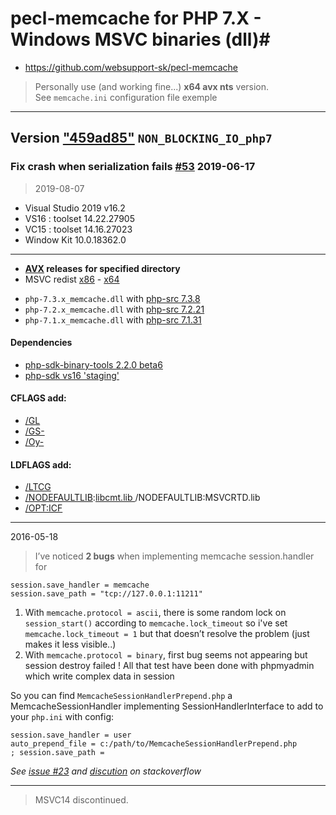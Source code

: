 # pecl-memcache for PHP 7.X - Windows MSVC binaries (dll)#
- https://github.com/websupport-sk/pecl-memcache
> Personally use (and working fine...) **x64 avx nts** version.  
> See ```memcache.ini``` configuration file exemple

----
## Version ["459ad85"](https://github.com/websupport-sk/pecl-memcache/commit/459ad858a5b5c55bd7346afa27793ffcad58562c) `NON_BLOCKING_IO_php7`  
### Fix crash when serialization fails [#53](https://github.com/websupport-sk/pecl-memcache/pull/53) 2019-06-17  
> 
> 2019-08-07
- Visual Studio 2019 v16.2
- VS16 : toolset 14.22.27905
- VC15 : toolset 14.16.27023
- Window Kit 10.0.18362.0  
----
- **[AVX](https://msdn.microsoft.com/fr-fr/library/jj620901.aspx) releases** __for specified directory__
- MSVC redist [x86](https://aka.ms/vs/16/release/vc_redist.x86.exe) - [x64](https://aka.ms/vs/16/release/vc_redist.x64.exe) 
>
- `php-7.3.x_memcache.dll` with [php-src 7.3.8](https://github.com/php/php-src/tree/php-7.3.8)  
- `php-7.2.x_memcache.dll` with [php-src 7.2.21](https://github.com/php/php-src/tree/php-7.2.21)  
- `php-7.1.x_memcache.dll` with [php-src 7.1.31](https://github.com/php/php-src/tree/php-7.1.31)  

#### Dependencies

- [php-sdk-binary-tools 2.2.0 beta6](https://github.com/Microsoft/php-sdk-binary-tools/tree/php-sdk-2.2.0beta6)
- [php-sdk vs16 'staging'](https://windows.php.net/downloads/php-sdk/deps/series/)

#### CFLAGS add:

- [/GL](https://msdn.microsoft.com/en-us/library/0zza0de8.aspx)
- [/GS-](https://msdn.microsoft.com/en-us/library/8dbf701c.aspx)
- [/Oy-](https://msdn.microsoft.com/en-us/library/2kxx5t2c.aspx)

#### LDFLAGS add:

- [/LTCG ](https://msdn.microsoft.com/en-us/library/xbf3tbeh.aspx)
- [/NODEFAULTLIB](https://msdn.microsoft.com/en-us/library/3tz4da4a.aspx):[libcmt.lib ](https://msdn.microsoft.com/en-us/library/abx4dbyh.aspx) /NODEFAULTLIB:MSVCRTD.lib
- [/OPT:ICF](https://msdn.microsoft.com/en-us/library/bxwfs976.aspx)

----
2016-05-18
> I’ve noticed __2 bugs__ when implementing memcache session.handler for 
```
session.save_handler = memcache
session.save_path = "tcp://127.0.0.1:11211"
```
1. With ```memcache.protocol = ascii```, there is some random lock on ```session_start()``` according to ```memcache.lock_timeout```
so i've set ```memcache.lock_timeout = 1``` but that doesn’t resolve the problem (just makes it less visible..)
2. With ```memcache.protocol = binary```, first bug seems not appearing but session destroy failed !
All that test have been done with phpmyadmin which write complex data in session

So you can find ```MemcacheSessionHandlerPrepend.php``` a MemcacheSessionHandler implementing SessionHandlerInterface to add to your ```php.ini``` with config:
```
session.save_handler = user
auto_prepend_file = c:/path/to/MemcacheSessionHandlerPrepend.php
; session.save_path = 
```
_See [issue #23](https://github.com/websupport-sk/pecl-memcache/issues/23#issuecomment-327702906) and [discution](http://stackoverflow.com/questions/34952502/memcache-for-php7-on-windows/) on stackoverflow_

----
>MSVC14 discontinued.